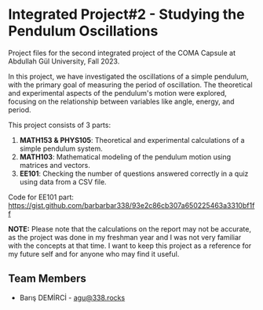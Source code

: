 # Integrated Project#2 - Studying the Pendulum Oscillations

Project files for the second integrated project of the COMA Capsule at Abdullah Gül University, Fall 2023.

In this project, we have investigated the oscillations of a simple pendulum, with the primary goal of measuring the period of oscillation. The theoretical and experimental aspects of the pendulum's motion were explored, focusing on the relationship between variables like angle, energy, and period.

This project consists of 3 parts:

1. **MATH153 & PHYS105**: Theoretical and experimental calculations of a simple pendulum system.
2. **MATH103**: Mathematical modeling of the pendulum motion using matrices and vectors.
3. **EE101**: Checking the number of questions answered correctly in a quiz using data from a CSV file.

Code for EE101 part: <https://gist.github.com/barbarbar338/93e2c86cb307a650225463a3310bf1ff>

**NOTE:** Please note that the calculations on the report may not be accurate, as the project was done in my freshman year and I was not very familiar with the concepts at that time. I want to keep this project as a reference for my future self and for anyone who may find it useful.

## Team Members

- Barış DEMİRCİ - <agu@338.rocks>
